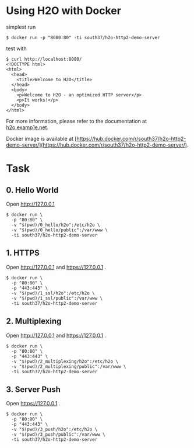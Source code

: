 # Using H2O with Docker

simplest run

```
$ docker run -p "8080:80" -ti south37/h2o-http2-demo-server
```

test with

```
$ curl http://localhost:8080/
<!DOCTYPE html>
<html>
  <head>
    <title>Welcome to H2O</title>
  </head>
  <body>
    <p>Welcome to H2O - an optimized HTTP server</p>
    <p>It works!</p>
  </body>
</html>
```

For more information, please refer to the documentation at [h2o.examp1e.net](https://h2o.examp1e.net/).

Docker image is available at [https://hub.docker.com/r/south37/h2o-http2-demo-server/](https://hub.docker.com/r/south37/h2o-http2-demo-server/).


# Task

## 0. Hello World
Open http://127.0.0.1

```
$ docker run \
  -p "80:80" \
  -v "$(pwd)/0_hello/h2o":/etc/h2o \
  -v "$(pwd)/0_hello/public":/var/www \
  -ti south37/h2o-http2-demo-server
```

## 1. HTTPS
Open http://127.0.0.1 and https://127.0.0.1 .

```
$ docker run \
  -p "80:80" \
  -p "443:443" \
  -v "$(pwd)/1_ssl/h2o":/etc/h2o \
  -v "$(pwd)/1_ssl/public":/var/www \
  -ti south37/h2o-http2-demo-server
```

## 2. Multiplexing
Open http://127.0.0.1 and https://127.0.0.1 .

```
$ docker run \
  -p "80:80" \
  -p "443:443" \
  -v "$(pwd)/2_multiplexing/h2o":/etc/h2o \
  -v "$(pwd)/2_multiplexing/public":/var/www \
  -ti south37/h2o-http2-demo-server
```

## 3. Server Push
Open https://127.0.0.1 .

```
$ docker run \
  -p "80:80" \
  -p "443:443" \
  -v "$(pwd)/3_push/h2o":/etc/h2o \
  -v "$(pwd)/3_push/public":/var/www \
  -ti south37/h2o-http2-demo-server
```
